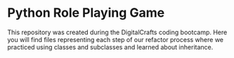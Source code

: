 # Python Role Playing Game

This repository was created during the DigitalCrafts coding bootcamp. Here you will find files representing each step of our refactor process where we practiced using classes and subclasses and learned about inheritance.